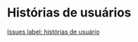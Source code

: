 # Histórias de usuários
[Issues label: histórias de usuário](https://github.com/ProfPetroski/ProjetoExemplo/issues?q=is%3Aissue+label%3A%22hist%C3%B3rias+de+usu%C3%A1rio%22+)